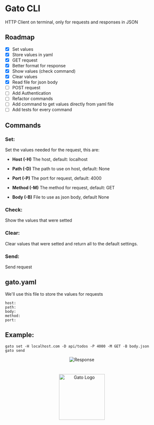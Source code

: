 # Gato CLI

HTTP Client on terminal, only for requests and responses in JSON

## Roadmap
- [x] Set values
- [x] Store values in yaml
- [x] GET request
- [x] Better format for response
- [x] Show values (check command)
- [x] Clear values
- [x] Read file for json body
- [ ] POST request
- [ ] Add Authentication
- [ ] Refactor commands
- [ ] Add command to get values directly from yaml file
- [ ] Add tests for every command

## Commands
### Set:
Set the values needed for the request, this are:

- **Host (-H)** The host, default: localhost

- **Path (-D)** The path to use on host, default: None 

- **Port (-P)** The port for request, default: 4000

- **Method (-M)** The method for request, default: GET 

- **Body (-B)** File to use as json body, default None

### Check:
Show the values that were setted

### Clear:
Clear values that were setted and return all to the default settings.

### Send:
Send request

## gato.yaml
We'll use this file to store the values for requests

```
host: 
path: 
body:
method: 
port: 
```

## Example:

```
gato set -H localhost.com -D api/todos -P 4000 -M GET -B body.json
gato send
```
<p align="center">
  <img src="https://github.com/user-attachments/assets/1cfcb045-b4da-4546-9ce9-4d9a638be93c", alt="Response" />
</p>

<h1></h1>

<p align="center">
  <img src="https://github.com/user-attachments/assets/5c1d6653-690d-47e5-9917-a60902738241", width="150", height="150", alt="Gato Logo" /> 
</p>
